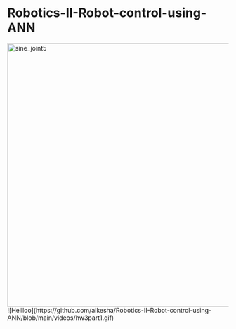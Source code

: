 # Robotics-II-Robot-control-using-ANN

<img src="images/joint5_sine_pid5000.jpg" alt="sine_joint5" style="width: 600px;"/>
![Hellloo](https://github.com/aikesha/Robotics-II-Robot-control-using-ANN/blob/main/videos/hw3part1.gif)
